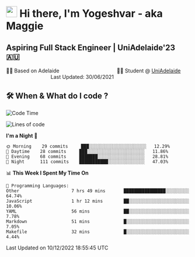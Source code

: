 <h1><img src="https://emojis.slackmojis.com/emojis/images/1531849430/4246/blob-sunglasses.gif?1531849430" width="30"/> Hi there, I'm Yogeshvar - aka Maggie</h1>

## Aspiring Full Stack Engineer | UniAdelaide'23 🇦🇺  
🏂🏻  Based on Adelaide &nbsp;&nbsp;&nbsp;&nbsp;&nbsp;&nbsp;&nbsp;&nbsp;&nbsp;&nbsp;&nbsp;&nbsp;&nbsp;&nbsp;&nbsp;&nbsp;&nbsp;&nbsp;&nbsp;&nbsp;&nbsp;&nbsp;&nbsp;&nbsp;&nbsp;&nbsp;&nbsp;&nbsp;&nbsp;&nbsp;&nbsp;&nbsp;&nbsp;&nbsp;&nbsp;&nbsp;&nbsp;&nbsp;&nbsp;👨‍💻 Student @ [UniAdelaide](https://www.adelaide.edu.au)   &nbsp;&nbsp;&nbsp;&nbsp;&nbsp;&nbsp;&nbsp;&nbsp;&nbsp;&nbsp;&nbsp;&nbsp;&nbsp;&nbsp;&nbsp;&nbsp;&nbsp;&nbsp;&nbsp;&nbsp;&nbsp;&nbsp;&nbsp;&nbsp;&nbsp;&nbsp;&nbsp;&nbsp;&nbsp;&nbsp;&nbsp;Last Updated: 30/06/2021

## 🛠 When & What do I code ?  

<!--START_SECTION:waka-->
![Code Time](http://img.shields.io/badge/Code%20Time-1%2C868%20hrs-blue)

![Lines of code](https://img.shields.io/badge/From%20Hello%20World%20I%27ve%20Written-2%20Million%20lines%20of%20code-blue)

**I'm a Night 🦉** 

```text
🌞 Morning    29 commits     ███░░░░░░░░░░░░░░░░░░░░░░   12.29% 
🌆 Daytime    28 commits     ███░░░░░░░░░░░░░░░░░░░░░░   11.86% 
🌃 Evening    68 commits     ███████░░░░░░░░░░░░░░░░░░   28.81% 
🌙 Night      111 commits    ███████████░░░░░░░░░░░░░░   47.03%

```


📊 **This Week I Spent My Time On** 

```text
💬 Programming Languages: 
Other                    7 hrs 49 mins       ████████████████░░░░░░░░░   64.74% 
JavaScript               1 hr 12 mins        ██░░░░░░░░░░░░░░░░░░░░░░░   10.06% 
YAML                     56 mins             ██░░░░░░░░░░░░░░░░░░░░░░░   7.78% 
Markdown                 51 mins             █░░░░░░░░░░░░░░░░░░░░░░░░   7.05% 
Makefile                 32 mins             █░░░░░░░░░░░░░░░░░░░░░░░░   4.44%

```


 Last Updated on 10/12/2022 18:55:45 UTC
<!--END_SECTION:waka-->
